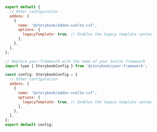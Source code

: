 <!-- TODO: Vet this example for CSF Factory compatibility -->

```js filename=".storybook/main.js" renderer="svelte" language="js"
export default {
  // Other configuration
  addons: [
    {
      name: '@storybook/addon-svelte-csf',
      options: {
        legacyTemplate: true, // Enables the legacy template syntax
      },
    },
  ],
};
```

```js filename=".storybook/main.ts" renderer="svelte" language="ts"
// Replace your-framework with the name of your Svelte framework
import type { StorybookConfig } from '@storybook/your-framework';

const config: StorybookConfig = {
  // Other configuration
  addons: [
    {
      name: '@storybook/addon-svelte-csf',
      options: {
        legacyTemplate: true, // Enables the legacy template syntax
      },
    },
  ],
};
export default config;
```
